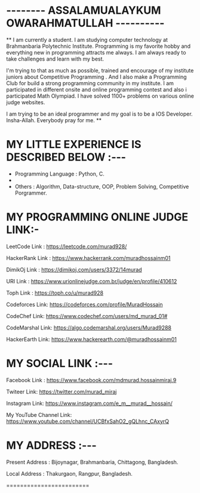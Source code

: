# -------- ASSALAMUALAYKUM  OWARAHMATULLAH  ----------

** I am currently a student. I am studying computer technology at Brahmanbaria Polytechnic Institute. Programming is my favorite hobby and everything new in programming attracts me always. I am always ready to take challenges and learn with my best.

I'm trying to that as much as possible, trained and encourage of my institute juniors about Competitive Programming . And I also make a Programming Club for build a strong programming community in my institute. I am participated in different onsite and online programming contest and also i participated Math Olympiad. I have solved 1100+ problems on various online judge websites.

I am trying to be an ideal programmer and my goal is to be a IOS Developer. Insha-Allah.
Everybody pray for me. **


# MY  LITTLE  EXPERIENCE  IS  DESCRIBED  BELOW :---

- Programming Language : Python, C.
- 
- Others : Algorithm, Data-structure, OOP, Problem Solving, Competitive Porgrammer.

# MY  PROGRAMMING  ONLINE  JUDGE  LINK:-
LeetCode Link : https://leetcode.com/murad928/

HackerRank Link : https://www.hackerrank.com/muradhossainm01

DimikOj Link : https://dimikoj.com/users/3372/14murad

URI Link : https://www.urionlinejudge.com.br/judge/en/profile/410612

Toph Link : https://toph.co/u/murad928

Codeforces Link: https://codeforces.com/profile/MuradHossain

CodeChef Link: https://www.codechef.com/users/md_murad_01#

CodeMarshal Link: https://algo.codemarshal.org/users/Murad9288

HackerEarth Link: https://www.hackerearth.com/@muradhossainm01

# MY  SOCIAL  LINK :---

Facebook Link : https://www.facebook.com/mdmurad.hossainmiraj.9

Twiteer Link: https://twitter.com/murad_miraj

Instagram Link: https://www.instagram.com/e_m__murad__hossain/

My YouTube Channel Link: https://www.youtube.com/channel/UCBfxSahO2_gQLhnc_CAxyrQ

# MY  ADDRESS :---

Present Address : Bijoynagar, Brahmanbaria, Chittagong, Bangladesh.

Local Address : Thakurgaon, Rangpur, Bangladesh.

========================
